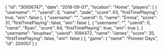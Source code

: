 {
  "id": "30936747",
  "date": "2018-09-07",
  "location": "Home",
  "players": [
    {
      "username": "",
      "userid": 0,
      "name": "Jade",
      "score": 63,
      "firstTimePlaying": true,
      "win": false
    },
    {
      "username": "",
      "userid": 0,
      "name": "Emma",
      "score": 31,
      "firstTimePlaying": false,
      "win": false
    },
    {
      "username": "",
      "userid": 0,
      "name": "Ryan",
      "score": 64,
      "firstTimePlaying": true,
      "win": true
    },
    {
      "username": "kouphax",
      "userid": 1094472,
      "name": "James",
      "score": 35,
      "firstTimePlaying": false,
      "win": false
    }
  ],
  "game": {
    "name": "Pioneer Days",
    "id": 200057
  }
}
